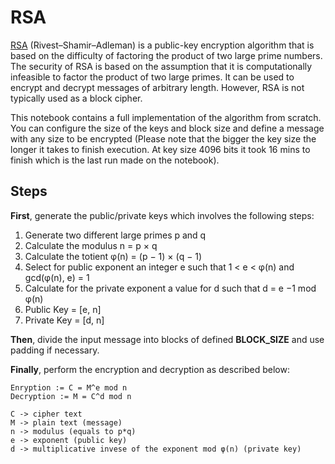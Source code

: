 # RSA

[RSA](https://en.wikipedia.org/wiki/RSA_(cryptosystem)) (Rivest–Shamir–Adleman) is a public-key encryption algorithm that is based on the difficulty of factoring the product of two large prime numbers. The security of RSA is based on the assumption that it is computationally infeasible to factor the product of two large primes. It can be used to encrypt and decrypt messages of arbitrary length. However, RSA is not typically used as a block cipher.

This notebook contains a full implementation of the algorithm from scratch. You can configure the size of the keys and block size and define a message with any size to be encrypted (Please note that the bigger the key size the longer it takes to finish execution. At key size 4096 bits it took 16 mins to finish which is the last run made on the notebook).

## Steps

**First**, generate the public/private keys which involves the following steps:
1. Generate two different large primes p and q
2. Calculate the modulus n = p × q
3. Calculate the totient φ(n) = (p − 1) × (q − 1)
4. Select for public exponent an integer e such that 1 < e < φ(n)
and gcd(φ(n), e) = 1
5. Calculate for the private exponent a value for d such that
d = e
−1 mod φ(n)
6. Public Key = [e, n]
7. Private Key = [d, n]

**Then**, divide the input message into blocks of defined **BLOCK_SIZE** and use padding if necessary.

**Finally**, perform the encryption and decryption as described below:
```
Enryption := C = M^e mod n
Decryption := M = C^d mod n

C -> cipher text
M -> plain text (message)
n -> modulus (equals to p*q)
e -> exponent (public key)
d -> multiplicative invese of the exponent mod φ(n) (private key)
```
